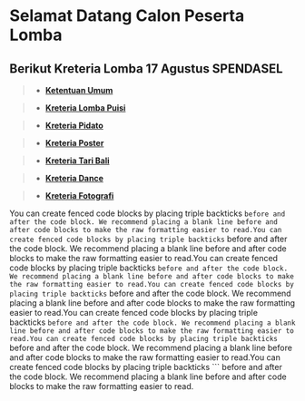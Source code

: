 # Selamat Datang Calon Peserta Lomba








## Berikut Kreteria Lomba 17 Agustus SPENDASEL

> - __[Ketentuan Umum](https://pages.github.com/)__

> - __[Kreteria Lomba Puisi](https://github.com/arta678/kreterialomba/blob/master/page/Puisi.md)__

> - __[Kreteria Pidato](https://pages.github.com/)__

> - __[Kreteria Poster](https://pages.github.com/)__

> - __[Kreteria Tari Bali](https://pages.github.com/)__

> - __[Kreteria Dance](https://pages.github.com/)__

> - __[Kreteria Fotografi](https://pages.github.com/)__

You can create fenced code blocks by placing triple backticks ``` before and after the code block. We recommend placing a blank line before and after code blocks to make the raw formatting easier to read.You can create fenced code blocks by placing triple backticks ``` before and after the code block. We recommend placing a blank line before and after code blocks to make the raw formatting easier to read.You can create fenced code blocks by placing triple backticks ``` before and after the code block. We recommend placing a blank line before and after code blocks to make the raw formatting easier to read.You can create fenced code blocks by placing triple backticks ``` before and after the code block. We recommend placing a blank line before and after code blocks to make the raw formatting easier to read.You can create fenced code blocks by placing triple backticks ``` before and after the code block. We recommend placing a blank line before and after code blocks to make the raw formatting easier to read.You can create fenced code blocks by placing triple backticks ``` before and after the code block. We recommend placing a blank line before and after code blocks to make the raw formatting easier to read.You can create fenced code blocks by placing triple backticks ``` before and after the code block. We recommend placing a blank line before and after code blocks to make the raw formatting easier to read.
